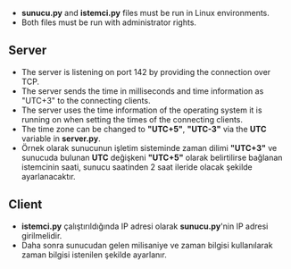 * **sunucu.py** and **istemci.py** files must be run in Linux environments.
* Both files must be run with administrator rights.
## Server
* The server is listening on port 142 by providing the connection over TCP.
* The server sends the time in milliseconds and time information as "UTC+3" to the connecting clients.
* The server uses the time information of the operating system it is running on when setting the times of the connecting clients.
* The time zone can be changed to **"UTC+5"**, **"UTC-3"** via the **UTC** variable in **server.py**.
* Örnek olarak sunucunun işletim sisteminde zaman dilimi **"UTC+3"** ve sunucuda bulunan **UTC** değişkeni **"UTC+5"** olarak belirtilirse bağlanan istemcinin saati, sunucu saatinden 2 saat ileride olacak şekilde ayarlanacaktır.
## Client
* **istemci.py** çalıştırıldığında IP adresi olarak **sunucu.py**'nin IP adresi girilmelidir.
* Daha sonra sunucudan gelen milisaniye ve zaman bilgisi kullanılarak zaman bilgisi istenilen şekilde ayarlanır.
